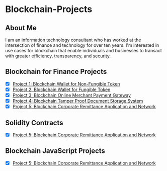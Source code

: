 # Blockchain-Projects

## About Me
I am an information technology consultant who has worked at the intersection of finance and technology for over ten years.  I'm interested in use cases for blockchain that enable individuals and businesses to transact with greater efficiency, transparency, and security.

## Blockchain for Finance Projects
- [x] [Project 1: Blockchain Wallet for Non-Fungible Token](#project-1)
- [x] [Project 2: Blockchain Wallet for Fungible Token](#project-2)
- [x] [Project 3: Blockchain Online Merchant Payment Gateway](#project-3)
- [x] [Project 4: Blockchain Tamper Proof Document Storage System](#project-4)
- [x] [Project 5: Blockchain Corporate Remittance Application and Network](#project-5)

## Solidity Contracts
- [x] [Project 5: Blockchain Corporate Remittance Application and Network](#project-5)

## Blockchain JavaScript Projects
- [x] [Project 5: Blockchain Corporate Remittance Application and Network](#project-5)
